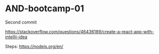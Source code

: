 # AND-bootcamp-01

Second commit

https://stackoverflow.com/questions/46436189/create-a-react-app-with-intellij-idea

Steps:
https://nodejs.org/en/

